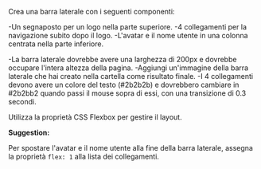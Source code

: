 Crea una barra laterale con i seguenti componenti:

-Un segnaposto per un logo nella parte superiore.
-4 collegamenti per la navigazione subito dopo il logo.
-L'avatar e il nome utente in una colonna centrata nella parte inferiore.

-La barra laterale dovrebbe avere una larghezza di 200px e dovrebbe occupare l'intera altezza della pagina. 
-Aggiungi un'immagine della barra laterale che hai creato nella cartella come risultato finale. 
-I 4 collegamenti devono avere un colore del testo (#2b2b2b) e dovrebbero cambiare in #2b2bb2 quando passi il mouse sopra di essi, con una transizione di 0.3 secondi. 

Utilizza la proprietà CSS Flexbox per gestire il layout.

**Suggestion:**

Per spostare l'avatar e il nome utente alla fine della barra laterale, assegna la proprietà `flex: 1` alla lista dei collegamenti.
